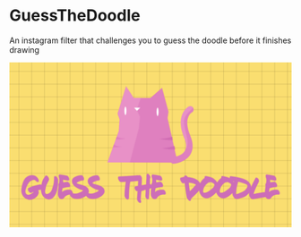 # GuessTheDoodle

An instagram filter that challenges you to guess the doodle before it finishes drawing

![Logo](images/logo.png)